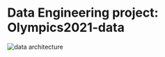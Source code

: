 # Data Engineering project: Olympics2021-data


![data architecture](https://github.com/user-attachments/assets/73b0caed-daae-4101-9822-6f93808506b5)
